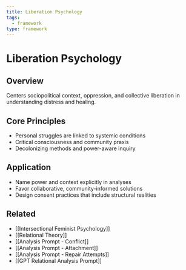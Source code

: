 ```yaml
---
title: Liberation Psychology
tags:
  - framework
type: framework
---
```

# Liberation Psychology

## Overview
Centers sociopolitical context, oppression, and collective liberation in understanding distress and healing.

## Core Principles
- Personal struggles are linked to systemic conditions  
- Critical consciousness and community praxis  
- Decolonizing methods and power-aware inquiry  

## Application
- Name power and context explicitly in analyses  
- Favor collaborative, community-informed solutions  
- Design consent practices that include structural realities  

## Related
- [[Intersectional Feminist Psychology]]
- [[Relational Theory]]
- [[Analysis Prompt - Conflict]]
- [[Analysis Prompt - Attachment]]
- [[Analysis Prompt - Repair Attempts]]
- [[GPT Relational Analysis Prompt]]
